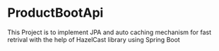 # ProductBootApi
This Project is to implement JPA and auto caching mechanism for fast retrival with the help of HazelCast library using Spring Boot
